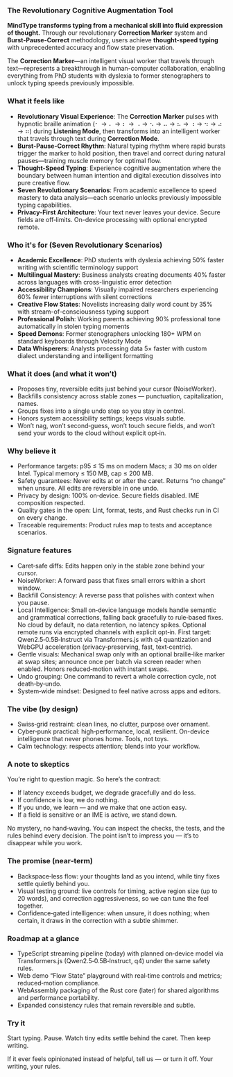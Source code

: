 <!--══════════════════════════════════════════════════
  ╔══════════════════════════════════════════════════════╗
  ║  ░  M I N D T Y P E R   M A N I F E S T O  ░░░░░░░░░  ║
  ║                                                      ║
  ║                                                      ║
  ║                                                      ║
  ║                                                      ║
  ║           ╌╌  P L A C E  H O L D E R  ╌╌             ║
  ║                                                      ║
  ║                                                      ║
  ║                                                      ║
  ║                                                      ║
  ╚══════════════════════════════════════════════════════╝
    • WHAT ▸ Product narrative: vision, feel, and proof points
    • WHY  ▸ Inspire non‑technical readers; convince skeptics
    • HOW  ▸ Story first, with measurable, verifiable claims
-->

### The Revolutionary Cognitive Augmentation Tool

**MindType transforms typing from a mechanical skill into fluid expression of thought.** Through our revolutionary **Correction Marker** system and **Burst-Pause-Correct** methodology, users achieve **thought-speed typing** with unprecedented accuracy and flow state preservation.

The **Correction Marker**—an intelligent visual worker that travels through text—represents a breakthrough in human-computer collaboration, enabling everything from PhD students with dyslexia to former stenographers to unlock typing speeds previously impossible.

### What it feels like

- **Revolutionary Visual Experience**: The **Correction Marker** pulses with hypnotic braille animation (⠂ → ⠄ → ⠆ → ⠠ → ⠢ → ⠤ → ⠦ → ⠰ → ⠲ → ⠴ → ⠶) during **Listening Mode**, then transforms into an intelligent worker that travels through text during **Correction Mode**.
- **Burst-Pause-Correct Rhythm**: Natural typing rhythm where rapid bursts trigger the marker to hold position, then travel and correct during natural pauses—training muscle memory for optimal flow.
- **Thought-Speed Typing**: Experience cognitive augmentation where the boundary between human intention and digital execution dissolves into pure creative flow.
- **Seven Revolutionary Scenarios**: From academic excellence to speed mastery to data analysis—each scenario unlocks previously impossible typing capabilities.
- **Privacy-First Architecture**: Your text never leaves your device. Secure fields are off‑limits. On-device processing with optional encrypted remote.

### Who it's for (Seven Revolutionary Scenarios)

- **Academic Excellence**: PhD students with dyslexia achieving 50% faster writing with scientific terminology support
- **Multilingual Mastery**: Business analysts creating documents 40% faster across languages with cross-linguistic error detection
- **Accessibility Champions**: Visually impaired researchers experiencing 60% fewer interruptions with silent corrections
- **Creative Flow States**: Novelists increasing daily word count by 35% with stream-of-consciousness typing support
- **Professional Polish**: Working parents achieving 90% professional tone automatically in stolen typing moments
- **Speed Demons**: Former stenographers unlocking 180+ WPM on standard keyboards through Velocity Mode
- **Data Whisperers**: Analysts processing data 5× faster with custom dialect understanding and intelligent formatting

### What it does (and what it won’t)

- Proposes tiny, reversible edits just behind your cursor (NoiseWorker).
- Backfills consistency across stable zones — punctuation, capitalization, names.
- Groups fixes into a single undo step so you stay in control.
- Honors system accessibility settings; keeps visuals subtle.
- Won’t nag, won’t second‑guess, won’t touch secure fields, and won’t send your words to the cloud without explicit opt‑in.

### Why believe it

- Performance targets: p95 ≤ 15 ms on modern Macs; ≤ 30 ms on older Intel. Typical memory ≤ 150 MB, cap ≤ 200 MB.
- Safety guarantees: Never edits at or after the caret. Returns “no change” when unsure. All edits are reversible in one undo.
- Privacy by design: 100% on‑device. Secure fields disabled. IME composition respected.
- Quality gates in the open: Lint, format, tests, and Rust checks run in CI on every change.
- Traceable requirements: Product rules map to tests and acceptance scenarios.

### Signature features

- Caret‑safe diffs: Edits happen only in the stable zone behind your cursor.
- NoiseWorker: A forward pass that fixes small errors within a short window.
- Backfill Consistency: A reverse pass that polishes with context when you pause.
- Local Intelligence: Small on‑device language models handle semantic and grammatical corrections, falling back gracefully to rule‑based fixes. No cloud by default, no data retention, no latency spikes. Optional remote runs via encrypted channels with explicit opt‑in. First target: Qwen2.5‑0.5B‑Instruct via Transformers.js with q4 quantization and WebGPU acceleration (privacy‑preserving, fast, text‑centric).
- Gentle visuals: Mechanical swap only with an optional braille‑like marker at swap sites; announce once per batch via screen reader when enabled. Honors reduced‑motion with instant swaps.
- Undo grouping: One command to revert a whole correction cycle, not death‑by‑undo.
- System‑wide mindset: Designed to feel native across apps and editors.

### The vibe (by design)

- Swiss‑grid restraint: clean lines, no clutter, purpose over ornament.
- Cyber‑punk practical: high‑performance, local, resilient. On-device intelligence that never phones home. Tools, not toys.
- Calm technology: respects attention; blends into your workflow.

### A note to skeptics

You’re right to question magic. So here’s the contract:

- If latency exceeds budget, we degrade gracefully and do less.
- If confidence is low, we do nothing.
- If you undo, we learn — and we make that one action easy.
- If a field is sensitive or an IME is active, we stand down.

No mystery, no hand‑waving. You can inspect the checks, the tests, and the rules behind every decision. The point isn’t to impress you — it’s to disappear while you work.

### The promise (near‑term)

- Backspace‑less flow: your thoughts land as you intend, while tiny fixes settle quietly behind you.
- Visual testing ground: live controls for timing, active region size (up to 20 words), and correction aggressiveness, so we can tune the feel together.
- Confidence‑gated intelligence: when unsure, it does nothing; when certain, it draws in the correction with a subtle shimmer.

### Roadmap at a glance

- TypeScript streaming pipeline (today) with planned on‑device model via Transformers.js (Qwen2.5‑0.5B‑Instruct, q4) under the same safety rules.
- Web demo “Flow State” playground with real‑time controls and metrics; reduced‑motion compliance.
- WebAssembly packaging of the Rust core (later) for shared algorithms and performance portability.
- Expanded consistency rules that remain reversible and subtle.

### Try it

Start typing. Pause. Watch tiny edits settle behind the caret. Then keep writing.

If it ever feels opinionated instead of helpful, tell us — or turn it off. Your writing, your rules.

<!-- DOC META: VERSION=1.0 | UPDATED=2025-09-17T20:45:45Z -->

